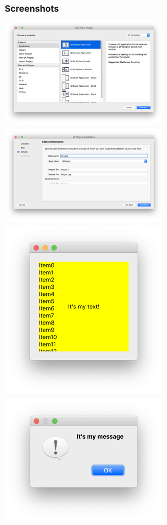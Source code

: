 # Screenshots

![Снимок экрана 2019-12-03 в 16.18.55](screenshots/%D0%A1%D0%BD%D0%B8%D0%BC%D0%BE%D0%BA%20%D1%8D%D0%BA%D1%80%D0%B0%D0%BD%D0%B0%202019-12-03%20%D0%B2%2016.18.55.png)

![Снимок экрана 2019-12-03 в 16.20.15](screenshots/%D0%A1%D0%BD%D0%B8%D0%BC%D0%BE%D0%BA%20%D1%8D%D0%BA%D1%80%D0%B0%D0%BD%D0%B0%202019-12-03%20%D0%B2%2016.20.15.png)

![Снимок экрана 2019-12-04 в 18.02.56](screenshots/%D0%A1%D0%BD%D0%B8%D0%BC%D0%BE%D0%BA%20%D1%8D%D0%BA%D1%80%D0%B0%D0%BD%D0%B0%202019-12-04%20%D0%B2%2018.02.56.png)

![Снимок экрана 2019-12-04 в 18.03.00](screenshots/%D0%A1%D0%BD%D0%B8%D0%BC%D0%BE%D0%BA%20%D1%8D%D0%BA%D1%80%D0%B0%D0%BD%D0%B0%202019-12-04%20%D0%B2%2018.03.00.png)

